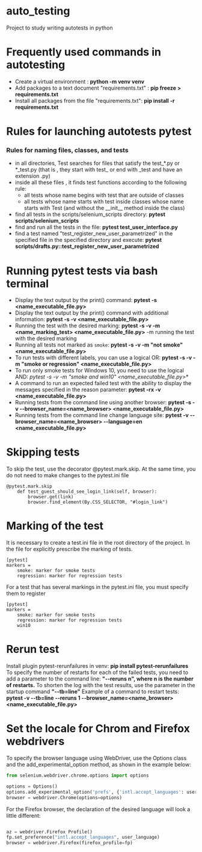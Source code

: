 # auto_testing
Project to study writing autotests in python

# Frequently used commands in autotesting
* Create a virtual environment : **python -m venv venv** 
* Add packages to a text document "requirements.txt" : **pip freeze > requirements.txt**
* Install all packages from the file "requirements.txt": **pip install -r requirements.txt**

# Rules for launching autotests pytest
### Rules for naming files, classes, and tests
* in all directories, Test searches for files that satisfy the test\_\*.py or \*\_test.py (that is , they start with test_ or end with _test and have an extension .py)
* inside all these files , it finds test functions according to the following rule:
  * all tests whose name begins with test that are outside of classes
  * all tests whose name starts with test inside classes whose name starts with 
    Test (and without the \_\_init\_\_ method inside the class)
* find all tests in the scripts/selenium_scripts directory: **pytest scripts/selenium_scripts**
* find and run all the tests in the file: **pytest test_user_interface.py**
* find a test named "test_register_new_user_parametrized" in the specified file in the specified directory and execute: **pytest scripts/drafts.py::test_register_new_user_parametrized**

# Running pytest tests via bash terminal
* Display the text output by the print() command: **pytest -s <name_executable_file.py>**
* Display the text output by the print() command with additional information: **pytest -s -v <name_executable_file.py>**
* Running the test with the desired marking: **pytest -s -v -m <name_marking_test> <name_executable_file.py>** -m running the test with the desired marking
* Running all tests not marked as `smoke`: **pytest -s -v -m "not smoke" <name_executable_file.py>**
* To run tests with different labels, you can use a logical OR: **pytest -s -v -m "smoke or regression" <name_executable_file.py>** 
* To run only smoke tests for Windows 10, you need to use the logical AND: *pytest -s -v -m "smoke and win10" <name_executable_file.py>**
* A command to run an expected failed test with the ability to display the messages specified in the reason parameter: **pytest -rx -v <name_executable_file.py>**
* Running tests from the command line using another browser: **pytest -s -v --browser_name=<name_browser> <name_executable_file.py>** 
* Running tests from the command line change language site: **pytest -v --browser_name=<name_browser> --language=en <name_executable_file.py>**

# Skipping tests
To skip the test, use the decorator @pytest.mark.skip. At the same time, you do not need to make changes to the pytest.ini file
```
@pytest.mark.skip
    def test_guest_should_see_login_link(self, browser):
        browser.get(link)
        browser.find_element(By.CSS_SELECTOR, "#login_link")
```

# Marking of the test
It is necessary to create a test.ini file in the root directory of the project.   In the file for explicitly prescribe the marking of tests.
``` 
[pytest]
markers =
    smoke: marker for smoke tests
    regression: marker for regression tests
```
For a test that has several markings in the pytest.ini file, you must specify them to register
```
[pytest]
markers =
    smoke: marker for smoke tests
    regression: marker for regression tests
    win10
```
# Rerun test
Install plugin pytest-rerunfailures in venv: **pip install pytest-rerunfailures**
To specify the number of restarts for each of the failed tests, you need to add a parameter to the command line: **"--reruns n", where n is the number of restarts.**
To shorten the log with the test results, use the parameter in the startup command **"--tb=line"**
Example of a command to restart tests: **pytest -v --tb=line --reruns 1 --browser_name=<name_browser> <name_executable_file.py>**

# Set the locale for Chrom and Firefox webdrivers
To specify the browser language using WebDriver, use the Options class and the add_experimental_option method, as shown in the example below:
```python
from selenium.webdriver.chrome.options import options

options = Options()
options.add_experimental_option('prefs', {'intl.accept_languages': user_language})
browser = webdriver.Chrome(options=options)
```
For the Firefox browser, the declaration of the desired language will look a little different:
```python

az = webdriver.Firefox Profile()
fp.set_preference("intl.accept_languages", user_language)
browser = webdriver.Firefox(firefox_profile=fp)
```
